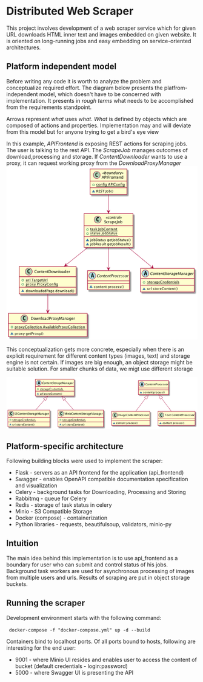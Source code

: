 # Distributed Web Scraper 

This project involves development of a web scraper service which for given URL downloads HTML inner text and images embedded on given website. It is oriented on long-running jobs and easy embedding on service-oriented architectures. 


## Platform independent model
Before writing any code it is worth to analyze the problem and conceptualize required effort. The diagram below presents the platfrom-independent model, which doesn't have to be concerned with implementation. It presents in *rough terms* what needs to be accomplished from the requirements standpoint. 

Arrows represent _what_ uses _what_. _What_ is defined by objects which are composed of actions and properties. Implementation may and will deviate from this model but for anyone trying to get a bird's eye view

In this example, _APIFrontend_ is exposing REST actions for scraping jobs. The user is talking to the rest API. The _ScrapeJob_ manages outcomes of download,processing and storage. If _ContentDownloader_ wants to use a proxy, it can request working proxy from the _DownloadProxyManager_ 
![](design/platform-independent-conc.png)

This conceptualization gets more concrete, especially when there is an explicit requirement for different content types (images, text) and storage engine is not certain. If images are big enough, an object storage might be suitable solution. For smaller chunks of data, we migt use different storage 

![](design/platform-independent-tax.png)

## Platform-specific architecture

Following building blocks were used to implement the scraper:

* Flask - servers as an API frontend for the application (api_frontend)
* Swagger - enables OpenAPI compatible documentation specification and visualization
* Celery - background tasks for Downloading, Processing and Storing
* Rabbitmq - queue for Celery
* Redis - storage of task status in celery
* Minio - S3 Compatible Storage 
* Docker (compose) -  containerization
* Python libraries - requests, beautifulsoup, validators, minio-py

## Intuition
The main idea behind this implementation is to use api_frontend as a boundary for user who can submit and control status of his jobs. Background task workers are used for asynchronous processing of images from multiple users and urls. Results of scraping are put in object storage buckets. 

## Running the scraper
Development environment starts with the following command: 

``` docker-compose -f "docker-compose.yml" up -d --build```  

Containers bind to localhost ports. Of all ports bound to hosts, following are interesting for the end user:
* 9001 - where Minio UI resides and enables user to access the content of bucket (default credentials - login:password)
* 5000 - where Swagger UI is presenting the API


